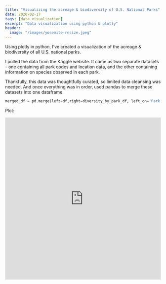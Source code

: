 ```yaml
---
title: "Visualizing the acreage & biodiversity of U.S. National Parks"
date: 2020-02-17
tags: [data visualization]
excerpt: "Data visualization using python & plotly"
header:
  image: "/images/yosemite-resize.jpeg"
---
```

Using plotly in python, I've created a visualization of the acreage & biodiversity of all U.S. national parks.

I pulled the data from the Kaggle website. It came as two separate datasets - one containing all park codes and location data, and the other containing information on species observed in each park. 

Thankfully, this data was thoughtfully curated, so limited data cleansing was needed. And once everything was in order, used pandas to merge these datasets into one dataframe. 

```python
merged_df = pd.merge(left=df,right=diversity_by_park_df, left_on='Park Code', right_on='Park Code')
```

Plot:
<iframe id="igraph" scrolling="no" style="border:none;" seamless="seamless" src="https://tammydiehl.github.io/np-biodiversity-vis/" height="525" width="100%"></iframe>